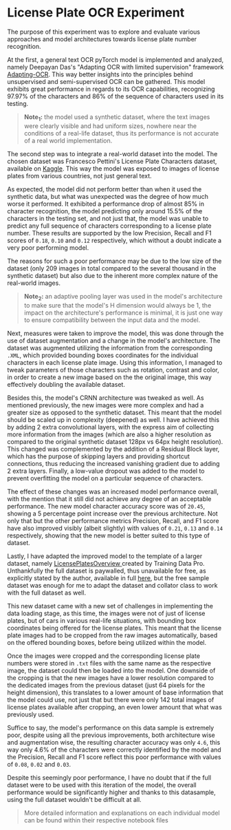 # License Plate OCR Experiment

The purpose of this experiment was to explore and evaluate various approaches and model architectures towards license plate number recognition. 

At the first, a general text OCR pyTorch model is implemented and analyzed, namely Deepayan Das's "Adapting OCR with limited supervision" framework [Adapting-OCR](https://github.com/Deepayan137/Adapting-OCR). This way better insights into the principles behind unsupervised and semi-supervised OCR can be gathered. This model exhibits great performance in regards to its OCR capabilities, recognizing 97.97% of the characters and 86% of the sequence of characters used in its testing.
>**Note<sub>1</sub>:** the model used a synthetic dataset, where the text images were clearly visible and had uniform sizes, nowhere near the conditions of a real-life dataset, thus its performance is not accurate of a real world implementation.


The second step was to integrate a real-world dataset into the model. The chosen dataset was Francesco Pettini's License Plate Characters dataset, available on [Kaggle](https://www.kaggle.com/datasets/francescopettini/license-plate-characters-detection-ocr). This way the model was exposed to images of license plates from various countries, not just general text.

As expected, the model did not perform better than when it used the synthetic data, but what was unexpected was the degree of how much worse it performed. It exhibited a performance drop of almost 85% in character recognition, the model predicting only around 15.5% of the characters in the testing set, and not just that, the model was unable to predict any full sequence of characters corresponding to a license plate number. These results are supported by the low Precision, Recall and F1 scores of `0.18`, `0.10` and `0.12` respectively, which without a doubt indicate a very poor performing model.

The reasons for such a poor performance may be due to the low size of the dataset (only 209 images in total compared to the several thousand in the synthetic dataset) but also due to the inherent more complex nature of the real-world images.
>**Note<sub>2</sub>:** an adaptive pooling layer was used in the model's architecture to make sure that the model's H dimension would always be 1, the impact on the architecture's performance is minimal, it is just one way to ensure compatibility between the input data and the model.


Next, measures were taken to improve the model, this was done through the use of dataset augmentation and a change in the model's architecture.
The dataset was augmented utilizing the information from the corresponding `.XML`, which provided bounding boxes coordinates for the individual characters in each license plate image. Using this information, I managed to tweak parameters of those characters such as rotation, contrast and color, in order to create a new image based on the the original image, this way effectively doubling the available dataset.

Besides this, the model's CRNN architecture was tweaked as well. As mentioned previously, the new images were more complex and had a greater size as opposed to the synthetic dataset. This meant that the model should be scaled up in complexity (deepened) as well. I have achieved this by adding 2 extra convolutional layers, with the express aim of collecting more information from the images (which are also a higher resolution as compared to the original synthetic dataset 128px vs 64px height resolution). This changed was complemented by the addition of a Residual Block layer, which has the purpose of skipping layers and providing shortcut connections, thus reducing the increased vanishing gradient due to adding 2 extra layers. Finally, a low-value dropout was added to the model to prevent overfitting the model on a particular sequence of characters.

The effect of these changes was an increased model performance overall, with the mention that it still did not achieve any degree of an acceptable performance. The new model character accuracy score was of `20.45`, showing a 5 percentage point increase over the previous architecture. Not only that but the other performance metrics Precision, Recall, and F1 score have also improved visibly (albeit slightly) with values of `0.21`, `0.13` and `0.14` respectively, showing that the new model is better suited to this type of dataset.


Lastly, I have adapted the improved model to the template of a larger dataset, namely [LicensePlatesOverview ](https://www.kaggle.com/code/trainingdatapro/licenseplatesoverview) created by Training Data Pro. Unthankfully the full dataset is paywalled, thus unavailable for free, as explicitly stated by the author, available in full [here](https://trainingdata.pro/data-market), but the free sample dataset was enough for me to adapt the dataset and collator class to work with the full dataset as well.

This new dataset came with a new set of challenges in implementing the data loading stage, as this time, the images were not of just of license plates, but of cars in various real-life situations, with bounding box coordinates being offered for the license plates. This meant that the license plate images had to be cropped from the raw images automatically, based on the offered bounding boxes, before being utilized within the model.

Once the images were cropped and the corresponding license plate numbers were stored in `.txt` files with the same name as the respective image, the dataset could then be loaded into the model. One downside of the cropping is that the new images have a lower resolution compared to the dedicated images from the previous dataset (just 64 pixels for the height dimension), this translates to a lower amount of base information that the model could use, not just that but there were only 142 total images of license plates available after cropping, an even lower amount that what was previously used.

Suffice to say, the model's performance on this data sample is extremely poor, despite using all the previous improvements, both architecture wise and augmentation wise, the resulting character accuracy was only `4.6`, this way only 4.6% of the characters were correctly identified by the model and the Precision, Recall and F1 score reflect this poor performance with values of `0.08`, `0.02` and `0.03`.

Despite this seemingly poor performance, I have no doubt that if the full dataset were to be used with this iteration of the model, the overall performance would be significantly higher and thanks to this datasample, using the full dataset wouldn't be difficult at all.


> More detailed information and explanations on each individual model can be found within their respective notebook files
